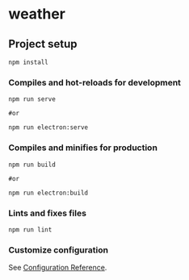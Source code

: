 # weather

## Project setup
```
npm install
```

### Compiles and hot-reloads for development
```
npm run serve

#or

npm run electron:serve
```

### Compiles and minifies for production
```
npm run build

#or

npm run electron:build
```

### Lints and fixes files
```
npm run lint
```

### Customize configuration
See [Configuration Reference](https://cli.vuejs.org/config/).
